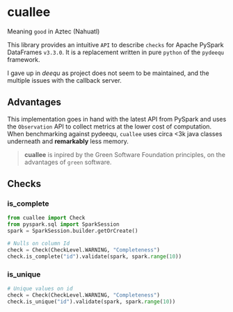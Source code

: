 # cuallee
Meaning `good` in Aztec (Nahuatl)


This library provides an intuitive `API` to describe `checks` for Apache PySpark DataFrames `v3.3.0`.
It is a replacement written in pure `python` of the `pydeequ` framework.

I gave up in _deequ_ as project does not seem to be maintained, and the multiple issues with the callback server.

## Advantages
This implementation goes in hand with the latest API from PySpark and uses the `Observation` API to collect metrics
at the lower cost of computation. 
When benchmarking against pydeequ, `cuallee` uses circa <3k java classes underneath and **remarkably** less memory.
 
> __cuallee__ is inpired by the Green Software Foundation principles, on the advantages of `green` software.


## Checks

### is_complete
```python
from cuallee import Check
from pyspark.sql import SparkSession
spark = SparkSession.builder.getOrCreate()

# Nulls on column Id
check = Check(CheckLevel.WARNING, "Completeness")
check.is_complete("id").validate(spark, spark.range(10))
```

### is_unique
```python
# Unique values on id
check = Check(CheckLevel.WARNING, "Completeness")
check.is_unique("id").validate(spark, spark.range(10))
```